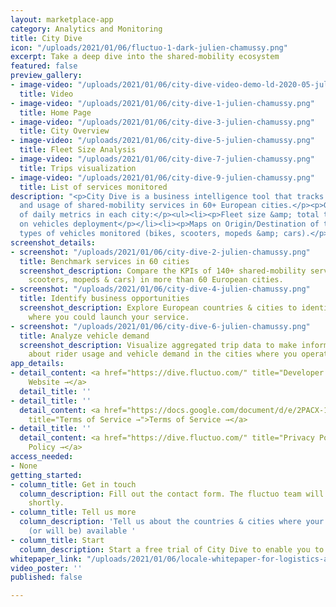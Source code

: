 ```yaml
---
layout: marketplace-app
category: Analytics and Monitoring
title: City Dive
icon: "/uploads/2021/01/06/fluctuo-1-dark-julien-chamussy.png"
excerpt: Take a deep dive into the shared-mobility ecosystem
featured: false
preview_gallery:
- image-video: "/uploads/2021/01/06/city-dive-video-demo-ld-2020-05-julien-chamussy.mp4"
  title: Video
- image-video: "/uploads/2021/01/06/city-dive-1-julien-chamussy.png"
  title: Home Page
- image-video: "/uploads/2021/01/06/city-dive-3-julien-chamussy.png"
  title: City Overview
- image-video: "/uploads/2021/01/06/city-dive-5-julien-chamussy.png"
  title: Fleet Size Analysis
- image-video: "/uploads/2021/01/06/city-dive-7-julien-chamussy.png"
  title: Trips visualization
- image-video: "/uploads/2021/01/06/city-dive-9-julien-chamussy.png"
  title: List of services monitored
description: "<p>City Dive is a business intelligence tool that tracks the supply
  and usage of shared-mobility services in 60+ European cities.</p><p>Get an overview
  of daily metrics in each city:</p><ul><li><p>Fleet size &amp; total trips</p></li><li><p>Maps
  on vehicles deployment</p></li><li><p>Maps on Origin/Destination of trips</p></li></ul><p>4
  types of vehicles monitored (bikes, scooters, mopeds &amp; cars).</p>"
screenshot_details:
- screenshot: "/uploads/2021/01/06/city-dive-2-julien-chamussy.png"
  title: Benchmark services in 60 cities
  screenshot_description: Compare the KPIs of 140+ shared-mobility services (bikes,
    scooters, mopeds & cars) in more than 60 European cities.
- screenshot: "/uploads/2021/01/06/city-dive-4-julien-chamussy.png"
  title: Identify business opportunities
  screenshot_description: Explore European countries & cities to identify markets
    where you could launch your service.
- screenshot: "/uploads/2021/01/06/city-dive-6-julien-chamussy.png"
  title: Analyze vehicle demand
  screenshot_description: Visualize aggregated trip data to make informed conclusions
    about rider usage and vehicle demand in the cities where you operate.
app_details:
- detail_content: <a href="https://dive.fluctuo.com/" title="Developer Website →">Developer
    Website →</a>
  detail_title: ''
- detail_title: ''
  detail_content: <a href="https://docs.google.com/document/d/e/2PACX-1vQZN0Bkm36xEf-Y-7NLSeXbIsEYsAWqhtfhi6KqF9Mx0BXAUzlF-mZE0B0vlREFLHxsL89Pjjk4XOYn/pub"
    title="Terms of Service →">Terms of Service →</a>
- detail_title: ''
  detail_content: <a href="https://dive.fluctuo.com/" title="Privacy Policy →">Privacy
    Policy →</a>
access_needed:
- None
getting_started:
- column_title: Get in touch
  column_description: Fill out the contact form. The fluctuo team will get in touch
    shortly.
- column_title: Tell us more
  column_description: 'Tell us about the countries & cities where your services are
    (or will be) available '
- column_title: Start
  column_description: Start a free trial of City Dive to enable you to test its functionalities.
whitepaper_link: "/uploads/2021/01/06/locale-whitepaper-for-logistics-aditi-sinha.pdf"
video_poster: ''
published: false

---
```

